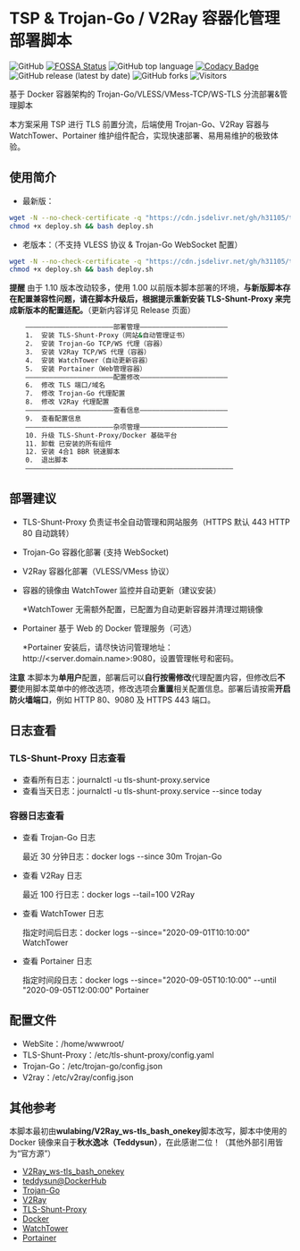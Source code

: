 # TSP & Trojan-Go / V2Ray 容器化管理部署脚本

![GitHub](https://img.shields.io/github/license/h31105/trojan_v2_docker_onekey?style=flat)
[![FOSSA Status](https://app.fossa.com/api/projects/git%2Bgithub.com%2Fh31105%2Ftrojan_v2_docker_onekey.svg?type=shield)](https://app.fossa.com/projects/git%2Bgithub.com%2Fh31105%2Ftrojan_v2_docker_onekey?ref=badge_shield)
![GitHub top language](https://img.shields.io/github/languages/top/h31105/trojan_v2_docker_onekey?style=flat)
[![Codacy Badge](https://app.codacy.com/project/badge/Grade/e30f6ade06144d6b91e50b073bf35b7c)](https://www.codacy.com/manual/h31105/trojan_v2_docker_onekey?utm_source=github.com&utm_medium=referral&utm_content=h31105/trojan_v2_docker_onekey&utm_campaign=Badge_Grade)
![GitHub release (latest by date)](https://img.shields.io/github/v/release/h31105/trojan_v2_docker_onekey?style=flat)
![GitHub forks](https://img.shields.io/github/forks/h31105/trojan_v2_docker_onekey?style=flat)
![Visitors](https://visitor-badge.glitch.me/badge?page_id=h31105.trojan_v2_docker_onekey)

基于 Docker 容器架构的 Trojan-Go/VLESS/VMess-TCP/WS-TLS 分流部署&管理脚本

本方案采用 TSP 进行 TLS 前置分流，后端使用 Trojan-Go、V2Ray 容器与 WatchTower、Portainer 维护组件配合，实现快速部署、易用易维护的极致体验。

## 使用简介

-   最新版：

```Bash
wget -N --no-check-certificate -q "https://cdn.jsdelivr.net/gh/h31105/trojan_v2_docker_onekey/deploy.sh" && \
chmod +x deploy.sh && bash deploy.sh
```

-   老版本：（不支持 VLESS 协议 & Trojan-Go WebSocket 配置）

```Bash
wget -N --no-check-certificate -q "https://cdn.jsdelivr.net/gh/h31105/trojan_v2_docker_onekey@1.00/deploy.sh" && \
chmod +x deploy.sh && bash deploy.sh
```

**提醒** 由于 1.10 版本改动较多，使用 1.00 以前版本脚本部署的环境，**与新版脚本存在配置兼容性问题，请在脚本升级后，根据提示重新安装 TLS-Shunt-Proxy 来完成新版本的配置适配。**（更新内容详见 Release 页面）

```Bash
    ——————————————————————部署管理——————————————————————
    1.  安装 TLS-Shunt-Proxy（网站&自动管理证书）
    2.  安装 Trojan-Go TCP/WS 代理（容器）
    3.  安装 V2Ray TCP/WS 代理（容器）
    4.  安装 WatchTower（自动更新容器）
    5.  安装 Portainer（Web管理容器）
    ——————————————————————配置修改——————————————————————
    6.  修改 TLS 端口/域名
    7.  修改 Trojan-Go 代理配置
    8.  修改 V2Ray 代理配置
    ——————————————————————查看信息——————————————————————
    9.  查看配置信息
    ——————————————————————杂项管理——————————————————————
    10. 升级 TLS-Shunt-Proxy/Docker 基础平台
    11. 卸载 已安装的所有组件
    12. 安装 4合1 BBR 锐速脚本
    0.  退出脚本 
    ————————————————————————————————————————————————————   
```

## 部署建议

-   TLS-Shunt-Proxy 负责证书全自动管理和网站服务（HTTPS 默认 443 HTTP 80 自动跳转）

-   Trojan-Go 容器化部署 (支持 WebSocket)

-   V2Ray 容器化部署（VLESS/VMess 协议）

-   容器的镜像由 WatchTower 监控并自动更新（建议安装）

    \*WatchTower 无需额外配置，已配置为自动更新容器并清理过期镜像

-   Portainer 基于 Web 的 Docker 管理服务（可选）

    \*Portainer 安装后，请尽快访问管理地址：http&#x3A;//&lt;server.domain.name>:9080，设置管理帐号和密码。 

**注意** 本脚本为**单用户**配置，部署后可以**自行按需修改**代理配置内容，但修改后**不要**使用脚本菜单中的修改选项，修改选项会**重置**相关配置信息。部署后请按需**开启防火墙端口**，例如 HTTP 80、9080 及 HTTPS 443 端口。

## 日志查看

### TLS-Shunt-Proxy 日志查看

-   查看所有日志：journalctl -u tls-shunt-proxy.service
-   查看当天日志：journalctl -u tls-shunt-proxy.service --since today

### 容器日志查看

-   查看 Trojan-Go 日志

    最近 30 分钟日志：docker logs --since 30m Trojan-Go

-   查看 V2Ray 日志

    最近 100 行日志：docker logs --tail=100 V2Ray

-   查看 WatchTower 日志

    指定时间后日志：docker logs --since="2020-09-01T10:10:00" WatchTower

-   查看 Portainer 日志

    指定时间段日志：docker logs --since="2020-09-05T10:10:00" --until "2020-09-05T12:00:00" Portainer

## 配置文件

-   WebSite：/home/wwwroot/
-   TLS-Shunt-Proxy：/etc/tls-shunt-proxy/config.yaml
-   Trojan-Go：/etc/trojan-go/config.json
-   V2ray：/etc/v2ray/config.json

## 其他参考

本脚本最初由**wulabing/V2Ray_ws-tls_bash_onekey**脚本改写，脚本中使用的 Docker 镜像来自于**秋水逸冰（Teddysun）**，在此感谢二位！（其他外部引用皆为“官方源”）

-   [V2Ray_ws-tls_bash_onekey](https://github.com/wulabing/V2Ray_ws-tls_bash_onekey)
-   [teddysun@DockerHub](https://hub.docker.com/u/teddysun/)
-   [Trojan-Go](https://github.com/p4gefau1t/trojan-go)
-   [V2Ray](https://www.v2fly.org/)
-   [TLS-Shunt-Proxy](https://github.com/liberal-boy/tls-shunt-proxy)
-   [Docker](https://www.docker.com/)
-   [WatchTower](https://github.com/containrrr/watchtower)
-   [Portainer](https://github.com/portainer/portainer)
